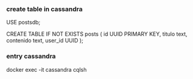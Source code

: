 ### create table in cassandra

USE postsdb;

CREATE TABLE IF NOT EXISTS posts (
id UUID PRIMARY KEY,
titulo text,
contenido text,
user_id UUID
);


###  entry cassandra
docker exec -it cassandra cqlsh
